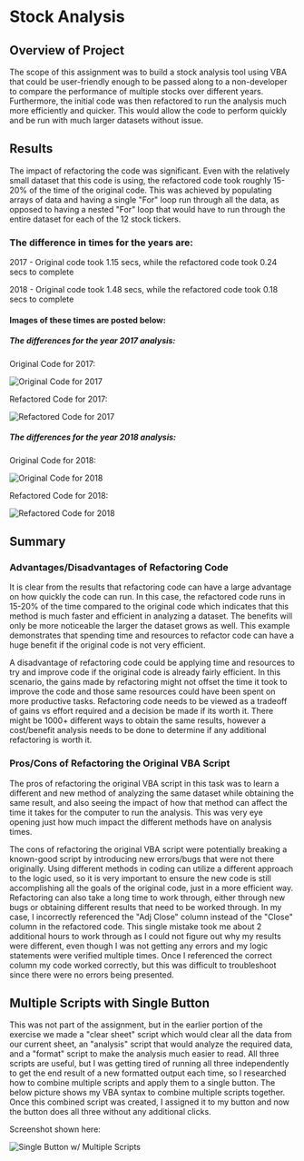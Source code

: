 # Stock Analysis

## Overview of Project
The scope of this assignment was to build a stock analysis tool using VBA that could be user-friendly enough to be passed along to a non-developer to compare the performance of multiple stocks over different years.  Furthermore, the initial code was then refactored to run the analysis much more efficiently and quicker.  This would allow the code to perform quickly and be run with much larger datasets without issue.

## Results
The impact of refactoring the code was significant.  Even with the relatively small dataset that this code is using, the refactored code took roughly 15-20% of the time of the original code.  This was achieved by populating arrays of data and having a single "For" loop run through all the data, as opposed to having a nested "For" loop that would have to run through the entire dataset for each of the 12 stock tickers.

### The difference in times for the years are:

2017 - Original code took 1.15 secs, while the refactored code took 0.24 secs to complete

2018 - Original code took 1.48 secs, while the refactored code took 0.18 secs to complete

#### Images of these times are posted below:

##### The differences for the year 2017 analysis:

Original Code for 2017:

![Original Code for 2017](/Resources/VBA_Challenge_2017_Original_Code.png)

Refactored Code for 2017:

![Refactored Code for 2017](/Resources/VBA_Challenge_2017.png)

##### The differences for the year 2018 analysis:

Original Code for 2018:

![Original Code for 2018](/Resources/VBA_Challenge_2018_Original_Code.png)

Refactored Code for 2018:

![Refactored Code for 2018](/Resources/VBA_Challenge_2018.png)


## Summary

### Advantages/Disadvantages of Refactoring Code
It is clear from the results that refactoring code can have a large advantage on how quickly the code can run.  In this case, the refactored code runs in 15-20% of the time compared to the original code which indicates that this method is much faster and efficient in analyzing a dataset.  The benefits will only be more noticeable the larger the dataset grows as well.  This example demonstrates that spending time and resources to refactor code can have a huge benefit if the original code is not very efficient.

A disadvantage of refactoring code could be applying time and resources to try and improve code if the original code is already fairly efficient.  In this scenario, the gains made by refactoring might not offset the time it took to improve the code and those same resources could have been spent on more productive tasks.  Refactoring code needs to be viewed as a tradeoff of gains vs effort required and a decision be made if its worth it.  There might be 1000+ different ways to obtain the same results, however a cost/benefit analysis needs to be done to determine if any additional refactoring is worth it.

### Pros/Cons of Refactoring the Original VBA Script
The pros of refactoring the original VBA script in this task was to learn a different and new method of analyzing the same dataset while obtaining the same result, and also seeing the impact of how that method can affect the time it takes for the computer to run the analysis.  This was very eye opening just how much impact the different methods have on analysis times.

The cons of refactoring the original VBA script were potentially breaking a known-good script by introducing new errors/bugs that were not there originally.  Using different methods in coding can utilize a different approach to the logic used, so it is very important to ensure the new code is still accomplishing all the goals of the original code, just in a more efficient way.  Refactoring can also take a long time to work through, either through new bugs or obtaining different results that need to be worked through.  In my case, I incorrectly referenced the "Adj Close" column instead of the "Close" column in the refactored code.  This single mistake took me about 2 additional hours to work through as I could not figure out why my results were different, even though I was not getting any errors and my logic statements were verified multiple times.  Once I referenced the correct column my code worked correctly, but this was difficult to troubleshoot since there were no errors being presented.


## Multiple Scripts with Single Button 
This was not part of the assignment, but in the earlier portion of the exercise we made a "clear sheet" script which would clear all the data from our current sheet, an "analysis" script that would analyze the required data, and a "format" script to make the analysis much easier to read.  All three scripts are useful, but I was getting tired of running all three independently to get the end result of a new formatted output each time, so I researched how to combine multiple scripts and apply them to a single button.  The below picture shows my VBA syntax to combine multiple scripts together.  Once this combined script was created, I assigned it to my button and now the button does all three without any additional clicks.

Screenshot shown here:

![Single Button w/ Multiple Scripts](/Resources/VBA_Challenge_Button_with_Multiple_Scripts.png)







